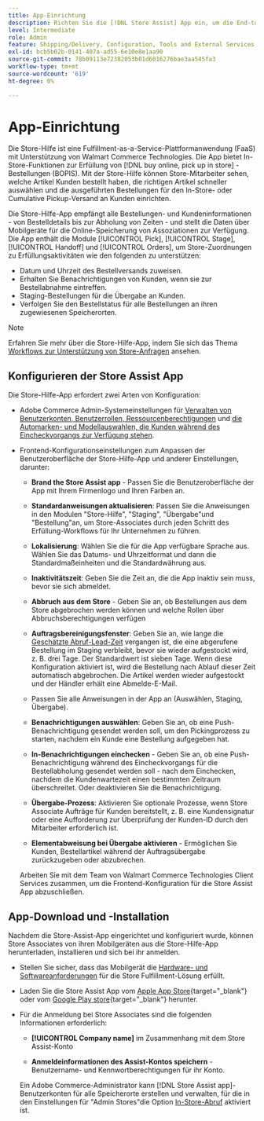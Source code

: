 ```yaml
---
title: App-Einrichtung
description: Richten Sie die [!DNL Store Assist] App ein, um die End-to-End-Workflows und -Prozesse zur Store-Erfüllung zu verwalten, damit Sie online kaufen und Bestellungen im Geschäft abrufen können.
level: Intermediate
role: Admin
feature: Shipping/Delivery, Configuration, Tools and External Services
exl-id: bcb5b02b-0141-407a-ad55-6e10e8e1aa90
source-git-commit: 78b09113e72382053b01d6016276bae3aa545fa3
workflow-type: tm+mt
source-wordcount: '619'
ht-degree: 0%

---
```


# App-Einrichtung

Die Store-Hilfe ist eine Fulfillment-as-a-Service-Plattformanwendung (FaaS) mit Unterstützung von Walmart Commerce Technologies. Die App bietet In-Store-Funktionen zur Erfüllung von [!DNL buy online, pick up in store] -Bestellungen (BOPIS). Mit der Store-Hilfe können Store-Mitarbeiter sehen, welche Artikel Kunden bestellt haben, die richtigen Artikel schneller auswählen und die ausgeführten Bestellungen für den In-Store- oder Cumulative Pickup-Versand an Kunden einrichten.

Die Store-Hilfe-App empfängt alle Bestellungen- und Kundeninformationen - von Bestelldetails bis zur Abholung von Zeiten - und stellt die Daten über Mobilgeräte für die Online-Speicherung von Assoziationen zur Verfügung. Die App enthält die Module [!UICONTROL Pick], [!UICONTROL Stage], [!UICONTROL Handoff] und [!UICONTROL Orders], um Store-Zuordnungen zu Erfüllungsaktivitäten wie den folgenden zu unterstützen:

- Datum und Uhrzeit des Bestellversands zuweisen.
- Erhalten Sie Benachrichtigungen von Kunden, wenn sie zur Bestellabnahme eintreffen.
- Staging-Bestellungen für die Übergabe an Kunden.
- Verfolgen Sie den Bestellstatus für alle Bestellungen an ihren zugewiesenen Speicherorten.

>[!NOTE]
>
>Erfahren Sie mehr über die Store-Hilfe-App, indem Sie sich das Thema [Workflows zur Unterstützung von Store-Anfragen](store-assist-modules.md) ansehen.

## Konfigurieren der Store Assist App

Die Store-Hilfe-App erfordert zwei Arten von Konfiguration:

- Adobe Commerce Admin-Systemeinstellungen für [Verwalten von Benutzerkonten, Benutzerrollen, Ressourcenberechtigungen](user-setup.md) und [die Automarken- und Modellauswahlen, die Kunden während des Eincheckvorgangs zur Verfügung stehen](check-in-experience-setup.md).

- Frontend-Konfigurationseinstellungen zum Anpassen der Benutzeroberfläche der Store-Hilfe-App und anderer Einstellungen, darunter:

   - **Brand the Store Assist app** - Passen Sie die Benutzeroberfläche der App mit Ihrem Firmenlogo und Ihren Farben an.

   - **Standardanweisungen aktualisieren**: Passen Sie die Anweisungen in den Modulen &quot;Store-Hilfe&quot;, &quot;Staging&quot;, &quot;Übergabe&quot;und &quot;Bestellung&quot;an, um Store-Associates durch jeden Schritt des Erfüllung-Workflows für Ihr Unternehmen zu führen.

   - **Lokalisierung**: Wählen Sie die für die App verfügbare Sprache aus. Wählen Sie das Datums- und Uhrzeitformat und dann die Standardmaßeinheiten und die Standardwährung aus.

   - **Inaktivitätszeit**: Geben Sie die Zeit an, die die App inaktiv sein muss, bevor sie sich abmeldet.

   - **Abbruch aus dem Store** - Geben Sie an, ob Bestellungen aus dem Store abgebrochen werden können und welche Rollen über Abbruchsberechtigungen verfügen

   - **Auftragsbereinigungsfenster**: Geben Sie an, wie lange die [Geschätzte Abruf-Lead-Zeit](enable-general.md#delivery-method-title-configuration) vergangen ist, die eine abgerufene Bestellung im Staging verbleibt, bevor sie wieder aufgestockt wird, z. B. drei Tage. Der Standardwert ist sieben Tage. Wenn diese Konfiguration aktiviert ist, wird die Bestellung nach Ablauf dieser Zeit automatisch abgebrochen. Die Artikel werden wieder aufgestockt und der Händler erhält eine Abmelde-E-Mail.

   - Passen Sie alle Anweisungen in der App an (Auswählen, Staging, Übergabe).

   - **Benachrichtigungen auswählen**: Geben Sie an, ob eine Push-Benachrichtigung gesendet werden soll, um den Pickingprozess zu starten, nachdem ein Kunde eine Bestellung aufgegeben hat.

   - **In-Benachrichtigungen einchecken** - Geben Sie an, ob eine Push-Benachrichtigung während des Eincheckvorgangs für die Bestellabholung gesendet werden soll - nach dem Einchecken, nachdem die Kundenwartezeit einen bestimmten Zeitraum überschreitet. Oder deaktivieren Sie die Benachrichtigung.

   - **Übergabe-Prozess**: Aktivieren Sie optionale Prozesse, wenn Store Associate Aufträge für Kunden bereitstellt, z. B. eine Kundensignatur oder eine Aufforderung zur Überprüfung der Kunden-ID durch den Mitarbeiter erforderlich ist.

   - **Elementabweisung bei Übergabe aktivieren** - Ermöglichen Sie Kunden, Bestellartikel während der Auftragsübergabe zurückzugeben oder abzubrechen.

  Arbeiten Sie mit dem Team von Walmart Commerce Technologies Client Services zusammen, um die Frontend-Konfiguration für die Store Assist App abzuschließen.

## App-Download und -Installation

Nachdem die Store-Assist-App eingerichtet und konfiguriert wurde, können Store Associates von ihren Mobilgeräten aus die Store-Hilfe-App herunterladen, installieren und sich bei ihr anmelden.

- Stellen Sie sicher, dass das Mobilgerät die [Hardware- und Softwareanforderungen](solution-requirements.md#store-assist-app-requirements) für die Store Fulfillment-Lösung erfüllt.

- Laden Sie die Store Assist App vom [Apple App Store](https://apps.apple.com/us/app/store-assist-by-walmart/id1609281539){target="_blank"} oder vom [Google Play store](https://play.google.com/store/apps/details?id=com.walmart.faas.storeassist){target="_blank"} herunter.

- Für die Anmeldung bei Store Associates sind die folgenden Informationen erforderlich:

   - **[!UICONTROL Company name]** im Zusammenhang mit dem Store Assist-Konto

   - **Anmeldeinformationen des Assist-Kontos speichern** - Benutzername- und Kennwortberechtigungen für ihr Konto.

  Ein Adobe Commerce-Administrator kann [!DNL Store Assist app]-Benutzerkonten für alle Speicherorte erstellen und verwalten, für die in den Einstellungen für &quot;Admin Stores&quot;die Option [In-Store-Abruf](merchant-store-configuration.md#pickup-location-configuration) aktiviert ist.
